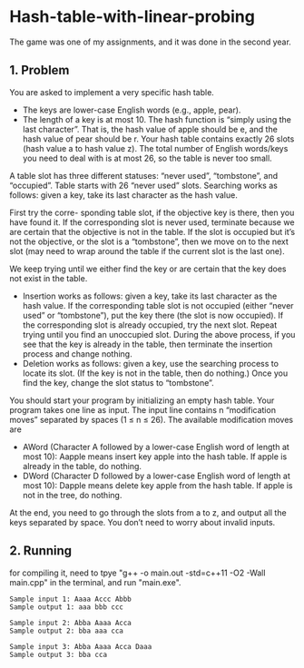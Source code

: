 # Hash-table-with-linear-probing
The game was one of my assignments, and it was done in the second year.

## 1. Problem
You are asked to implement a very specific hash table. 
* The keys are lower-case English words (e.g., apple, pear). 
* The length of a key is at most 10. 
The hash function is “simply using the last character”. 
That is, the hash value of apple should be e, and the hash value of pear should be r. 
Your hash table contains exactly 26 slots (hash value a to hash value z). 
The total number of English words/keys you need to deal with is at most 26, so the table is never too small.

A table slot has three different statuses: “never used”, “tombstone”, and “occupied”. 
Table starts with 26 “never used” slots.
Searching works as follows: given a key, take its last character as the hash value. 

First try the corre- sponding table slot, if the objective key is there, then you have found it. 
If the corresponding slot is never used, terminate because we are certain that the objective is not in the table. 
If the slot is occupied but it’s not the objective, or the slot is a “tombstone”, then we move on to the next slot (may need to wrap around the table if the current slot is the last one). 

We keep trying until we either find the key or are certain that the key does not exist in the table.
* Insertion works as follows: given a key, take its last character as the hash value. If the corresponding table slot is not occupied (either “never used” or “tombstone”), put the key there (the slot is now occupied). If the corresponding slot is already occupied, try the next slot. Repeat trying until you find an unoccupied slot. 
During the above process, if you see that the key is already in the table, then terminate the insertion process and change nothing.
* Deletion works as follows: given a key, use the searching process to locate its slot. (If the key is not in the table, then do nothing.) Once you find the key, change the slot status to “tombstone”.

You should start your program by initializing an empty hash table. Your program takes one line as input. The input line contains n “modification moves” separated by spaces (1 ≤ n ≤ 26). The available modification moves are

* AWord (Character A followed by a lower-case English word of length at most 10): Aapple means insert key apple into the hash table. If apple is already in the table, do nothing.
* DWord (Character D followed by a lower-case English word of length at most 10): Dapple means delete key apple from the hash table. If apple is not in the tree, do nothing.

At the end, you need to go through the slots from a to z, and output all the keys separated by space. You don’t need to worry about invalid inputs.

## 2. Running 

for compiling it, need to tpye "g++ -o main.out -std=c++11 -O2 -Wall main.cpp" in the terminal, and run "main.exe". 

```
Sample input 1: Aaaa Accc Abbb
Sample output 1: aaa bbb ccc

Sample input 2: Abba Aaaa Acca 
Sample output 2: bba aaa cca

Sample input 3: Abba Aaaa Acca Daaa 
Sample output 3: bba cca
```
